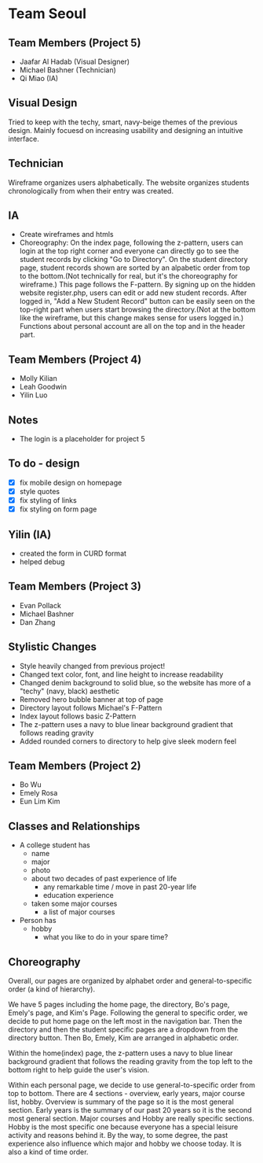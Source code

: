 
# Team Seoul

## Team Members (Project 5)
- Jaafar Al Hadab (Visual Designer)
- Michael Bashner (Technician)
- Qi Miao (IA)

## Visual Design
Tried to keep with the techy, smart, navy-beige themes of the previous design. Mainly focuesd on increasing usability and designing an intuitive interface.

## Technician
Wireframe organizes users alphabetically. The website organizes students chronologically from when their entry was created.

## IA
- Create wireframes and htmls
- Choreography: On the index page, following the z-pattern, users can login at the top right corner and everyone can directly go to see the student records by clicking "Go to Directory". On the student directory page, student records shown are sorted by an alpabetic order from top to the bottom.(Not technically for real, but it's the choreography for wireframe.) This page follows the F-pattern. By signing up on the hidden website register.php, users can edit or add new student records. After logged in, "Add a New Student Record" button can be easily seen on the top-right part when users start browsing the directory.(Not at the bottom like the wireframe, but this change makes sense for users logged in.) Functions about personal account are all on the top and in the header part. 

## Team Members (Project 4)
- Molly Kilian
- Leah Goodwin
- Yilin Luo

## Notes
- The login is a placeholder for project 5

## To do - design
- [x] fix mobile design on homepage
- [x] style quotes
- [x] fix styling of links
- [x] fix styling on form page

## Yilin (IA)

- created the form in CURD format
- helped debug

## Team Members (Project 3)
- Evan Pollack
- Michael Bashner
- Dan Zhang

## Stylistic Changes
- Style heavily changed from previous project!
- Changed text color, font, and line height to increase readability
- Changed denim background to solid blue, so the website has more of a "techy" (navy, black) aesthetic
- Removed hero bubble banner at top of page
- Directory layout follows Michael's F-Pattern
- Index layout follows basic Z-Pattern
- The z-pattern uses a navy to blue linear background gradient that follows reading gravity
- Added rounded corners to directory to help give sleek modern feel

## Team Members (Project 2)
- Bo Wu
- Emely Rosa
- Eun Lim Kim


## Classes and Relationships
- A college student has 
	- name 
	- major 
	- photo 
	- about two decades of past experience of life
		- any remarkable time / move in past 20-year life
		- education experience
	- taken some major courses
		- a list of major courses
- Person has 
	- hobby
		- what you like to do in your spare time? 

## Choreography
Overall, our pages are organized by alphabet order and general-to-specific order (a kind of hierarchy).

We have 5 pages including the home page, the directory, Bo's page, Emely's page, and Kim's Page. Following the general to specific order, we decide to put home page on the left most in the navigation bar. Then the directory and then the student specific pages are a dropdown from the directory button. Then Bo, Emely, Kim are arranged in alphabetic order.  

Within the home(index) page, the z-pattern uses a navy to blue linear background gradient that follows the reading gravity from the top left to the bottom right to help guide the user's vision.

Within each personal page, we decide to use general-to-specific order from top to bottom. There are 4 sections - overview, early years, major course list, hobby. Overview is summary of the page so it is the most general section. Early years is the summary of our past 20 years so it is the second most general section. Major courses and Hobby are really specific sections. Hobby is the most specific one because everyone has a special leisure activity and reasons behind it. By the way, to some degree, the past experience also influence which major and hobby we choose today. It is also a kind of time order.
